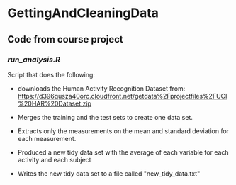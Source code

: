 # GettingAndCleaningData

## Code from course project

### *run_analysis.R*

Script that does the following:

* downloads the Human Activity Recognition Dataset from: https://d396qusza40orc.cloudfront.net/getdata%2Fprojectfiles%2FUCI%20HAR%20Dataset.zip

* Merges the training and the test sets to create one data set.

* Extracts only the measurements on the mean and standard deviation for each measurement. 
    
* Produced a new tidy data set with the average of each variable for each activity and each subject

* Writes the new tidy data set to a file called "new_tidy_data.txt"

   